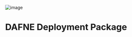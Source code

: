 ![image](https://user-images.githubusercontent.com/10899894/141693087-90ef7efa-3b7a-4e94-99dc-9425e3541123.png)
# DAFNE Deployment Package


